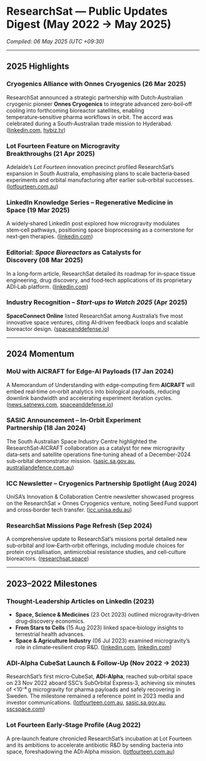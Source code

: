 # ResearchSat — Public Updates Digest (May 2022 → May 2025)

*Compiled: 06 May 2025 (UTC +09:30)*

---

## 2025 Highlights

### Cryogenics Alliance with Onnes Cryogenics (26 Mar 2025)

ResearchSat announced a strategic partnership with Dutch‑Australian cryogenic pioneer **Onnes Cryogenics** to integrate advanced zero‑boil‑off cooling into forthcoming bioreactor satellites, enabling temperature‑sensitive pharma workflows in orbit. The accord was celebrated during a South‑Australian trade mission to Hyderabad. ([linkedin.com](https://www.linkedin.com/company/onnes-cryogenics/?utm_source=chatgpt.com), [hybiz.tv](https://hybiz.tv/hyderabad-and-south-australia-strengthen-innovation-ties/?utm_source=chatgpt.com))

### Lot Fourteen Feature on Microgravity Breakthroughs (21 Apr 2025)

Adelaide’s *Lot Fourteen* innovation precinct profiled ResearchSat’s expansion in South Australia, emphasising plans to scale bacteria‑based experiments and orbital manufacturing after earlier sub‑orbital successes. ([lotfourteen.com.au](https://lotfourteen.com.au/news/a-start-up-blasts-off-with-microgravity-research-at-the-forefront-of-its-mission/?utm_source=chatgpt.com))

### LinkedIn Knowledge Series – Regenerative Medicine in Space (19 Mar 2025)

A widely‑shared LinkedIn post explored how microgravity modulates stem‑cell pathways, positioning space bioprocessing as a cornerstone for next‑gen therapies. ([linkedin.com](https://www.linkedin.com/pulse/forging-path-pharmaceutical-industry-researchsat?utm_source=chatgpt.com))

### Editorial: *Space Bioreactors* as Catalysts for Discovery (08 Mar 2025)

In a long‑form article, ResearchSat detailed its roadmap for in‑space tissue engineering, drug discovery, and food‑tech applications of its proprietary ADI‑Lab platform. ([linkedin.com](https://www.linkedin.com/pulse/forging-path-pharmaceutical-industry-researchsat?utm_source=chatgpt.com))

### Industry Recognition – *Start‑ups to Watch 2025* (Apr 2025)

**SpaceConnect Online** listed ResearchSat among Australia’s five most innovative space ventures, citing AI‑driven feedback loops and scalable bioreactor design. ([spaceanddefense.io](https://spaceanddefense.io/aicraft-and-researchsat-partner/?utm_source=chatgpt.com))

---

## 2024 Momentum

### MoU with AICRAFT for Edge‑AI Payloads (17 Jan 2024)

A Memorandum of Understanding with edge‑computing firm **AICRAFT** will embed real‑time on‑orbit analytics into biological payloads, reducing downlink bandwidth and accelerating experiment iteration cycles. ([news.satnews.com](https://news.satnews.com/2024/01/17/aicraft-and-researchsat-partner-for-management-of-biological-experiments-in-space/?utm_source=chatgpt.com), [spaceanddefense.io](https://spaceanddefense.io/aicraft-and-researchsat-partner/?utm_source=chatgpt.com))

### SASIC Announcement – In‑Orbit Experiment Partnership (18 Jan 2024)

The South Australian Space Industry Centre highlighted the ResearchSat‑AICRAFT collaboration as a catalyst for new microgravity data‑sets and satellite operations fine‑tuning ahead of a December‑2024 sub‑orbital demonstrator mission. ([sasic.sa.gov.au](https://sasic.sa.gov.au/events-news-media/news/partnering-to-further-in-orbit-experiments/?utm_source=chatgpt.com), [australiandefence.com.au](https://www.australiandefence.com.au/defence/cyber-space/aicraft-and-researchsat-sign-mou?utm_source=chatgpt.com))

### ICC Newsletter – Cryogenics Partnership Spotlight (Aug 2024)

UniSA’s Innovation & Collaboration Centre newsletter showcased progress on the ResearchSat × Onnes Cryogenics venture, noting Seed Fund support and cross‑border tech transfer. ([icc.unisa.edu.au](https://icc.unisa.edu.au/newsletters/august-2024/?utm_source=chatgpt.com))

### ResearchSat Missions Page Refresh (Sep 2024)

A comprehensive update to ResearchSat’s missions portal detailed new sub‑orbital and low‑Earth‑orbit offerings, including module choices for protein crystallisation, antimicrobial resistance studies, and cell‑culture bioreactors. ([researchsat.space](https://researchsat.space/missions.html?utm_source=chatgpt.com))

---

## 2023–2022 Milestones

### Thought‑Leadership Articles on LinkedIn (2023)

* **Space, Science & Medicines** (23 Oct 2023) outlined microgravity‑driven drug‑discovery economics.
* **From Stars to Cells** (15 Aug 2023) linked space‑biology insights to terrestrial health advances.
* **Space & Agriculture Industry** (06 Jul 2023) examined microgravity’s role in climate‑resilient crop R\&D.
  ([linkedin.com](https://www.linkedin.com/pulse/forging-path-pharmaceutical-industry-researchsat?utm_source=chatgpt.com), [linkedin.com](https://www.linkedin.com/pulse/from-stars-cells-impact-space-biology-earthly-health-researchsat?utm_source=chatgpt.com))

### ADI‑Alpha CubeSat Launch & Follow‑Up (Nov 2022 → 2023)

ResearchSat’s first micro‑CubeSat, **ADI‑Alpha**, reached sub‑orbital space on 23 Nov 2022 aboard SSC’s SubOrbital Express‑3, achieving six minutes of <10⁻⁶ g microgravity for pharma payloads and safely recovering in Sweden. The milestone remained a reference point in 2023 media and investor communications. ([lotfourteen.com.au](https://www.lotfourteen.com.au/news/space-medtech-startup-takes-clinical-research-to-new-heights-to-improve-human-health-on-earthand-beyond/?utm_source=chatgpt.com), [sasic.sa.gov.au](https://sasic.sa.gov.au/events-news-media/news/local-start-up-reaches-new-heights-for-biomedical-space-research/?utm_source=chatgpt.com), [sscspace.com](https://sscspace.com/twelve-experiments-to-space-from-sweden/?utm_source=chatgpt.com))

### Lot Fourteen Early‑Stage Profile (Aug 2022)

A pre‑launch feature chronicled ResearchSat’s incubation at Lot Fourteen and its ambitions to accelerate antibiotic R\&D by sending bacteria into space, foreshadowing the ADI‑Alpha mission. ([lotfourteen.com.au](https://lotfourteen.com.au/news/a-start-up-blasts-off-with-microgravity-research-at-the-forefront-of-its-mission/?utm_source=chatgpt.com))
